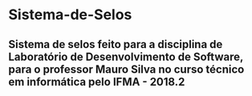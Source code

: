 # Sistema-de-Selos

## Sistema de selos feito para a disciplina de Laboratório de Desenvolvimento de Software, para o professor Mauro Silva no curso técnico em informática pelo IFMA - 2018.2
